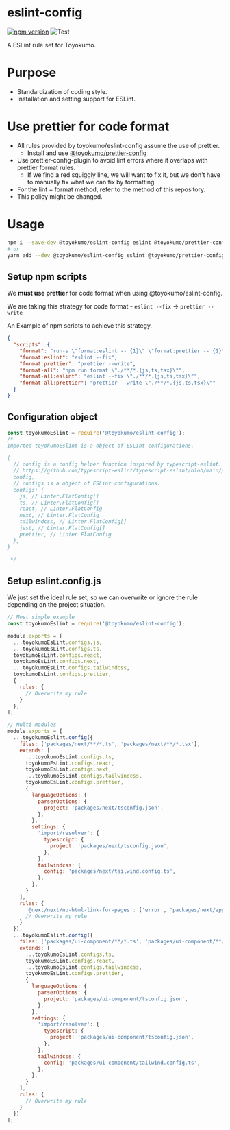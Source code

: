 # eslint-config

[![npm version](https://badge.fury.io/js/%40toyokumo%2Feslint-config.svg)](https://badge.fury.io/js/%40toyokumo%2Feslint-config)
![Test](https://github.com/toyokumo/eslint-config/workflows/Test/badge.svg?branch=main)

A ESLint rule set for Toyokumo.

# Purpose

- Standardization of coding style.
- Installation and setting support for ESLint.

# Use prettier for code format

- All rules provided by toyokumo/eslint-config assume the use of prettier.
  - Install and use [@toyokumo/prettier-config](https://github.com/toyokumo/prettier-config)
- Use prettier-config-plugin to avoid lint errors where it overlaps with prettier format rules.
  - If we find a red squiggly line, we will want to fix it, but we don't have to manually fix what we can fix by formatting
- For the lint + format method, refer to the method of this repository.
- This policy might be changed.

# Usage

```bash
npm i --save-dev @toyokumo/eslint-config eslint @toyokumo/prettier-config prettier npm-run-all
# or
yarn add --dev @toyokumo/eslint-config eslint @toyokumo/prettier-config prettier npm-run-all
```

## Setup npm scripts

We **must use prettier** for code format when using @toyokumo/eslint-config.

We are taking this strategy for code format - `eslint --fix` -> `prettier --write`

An Example of npm scripts to achieve this strategy.

```json
{
  "scripts": {
    "format": "run-s \"format:eslint -- {1}\" \"format:prettier -- {1}\" --",
    "format:eslint": "eslint --fix",
    "format:prettier": "prettier --write",
    "format-all": "npm run format \"./**/*.{js,ts,tsx}\"",
    "format-all:eslint": "eslint --fix \"./**/*.{js,ts,tsx}\"",
    "format-all:prettier": "prettier --write \"./**/*.{js,ts,tsx}\""
  }
}
```

## Configuration object

```javascript
const toyokumoEslint = require('@toyokumo/eslint-config');
/* 
Imported toyokumoEslint is a object of ESLint configurations.

{
  // config is a config helper function inspired by typescript-eslint.
  // https://github.com/typescript-eslint/typescript-eslint/blob/main/packages/typescript-eslint/src/config-helper.ts
  config,
  // configs is a object of ESLint configurations.
  configs: {
    js, // Linter.FlatConfig[]
    ts, // Linter.FlatConfig[]
    react, // Linter.FlatConfig
    next, // Linter.FlatConfig
    tailwindcss, // Linter.FlatConfig[]
    jest, // Linter.FlatConfig[]
    prettier, // Linter.FlatConfig
  },
}

 */
```

## Setup eslint.config.js

We just set the ideal rule set, so we can overwrite or ignore the rule depending on the project situation.

```javascript
// Most simple example
const toyokumoEslint = require('@toyokumo/eslint-config');

module.exports = [
  ...toyokumoEsLint.configs.js,
  ...toyokumoEsLint.configs.ts,
  toyokumoEsLint.configs.react,
  toyokumoEsLint.configs.next,
  ...toyokumoEsLint.configs.tailwindcss,
  toyokumoEsLint.configs.prettier,
  {
    rules: {
      // Overwrite my rule
    }
  },
];

// Multi modules
module.exports = [
  ...toyokumoEslint.config({
    files: ['packages/next/**/*.ts', 'packages/next/**/*.tsx'],
    extends: [
      ...toyokumoEsLint.configs.ts,
      toyokumoEsLint.configs.react,
      toyokumoEsLint.configs.next,
      ...toyokumoEsLint.configs.tailwindcss,
      toyokumoEsLint.configs.prettier,
      {
        languageOptions: {
          parserOptions: {
            project: 'packages/next/tsconfig.json',
          },
        },
        settings: {
          'import/resolver': {
            typescript: {
              project: 'packages/next/tsconfig.json',
            },
          },
          tailwindcss: {
            config: 'packages/next/tailwind.config.ts',
          },
        },
      }
    ],
    rules: {
      '@next/next/no-html-link-for-pages': ['error', 'packages/next/app'],
      // Overwrite my rule
    }
  }),
  ...toyokumoEslint.config({
    files: ['packages/ui-component/**/*.ts', 'packages/ui-component/**/*.tsx'],
    extends: [
      ...toyokumoEsLint.configs.ts,
      toyokumoEsLint.configs.react,
      ...toyokumoEsLint.configs.tailwindcss,
      toyokumoEsLint.configs.prettier,
      {
        languageOptions: {
          parserOptions: {
            project: 'packages/ui-component/tsconfig.json',
          },
        },
        settings: {
          'import/resolver': {
            typescript: {
              project: 'packages/ui-component/tsconfig.json',
            },
          },
          tailwindcss: {
            config: 'packages/ui-component/tailwind.config.ts',
          },
        },
      }
    ],
    rules: {
      // Overwrite my rule
    }
  })
];
```